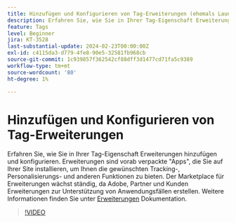 ```yaml
---
title: Hinzufügen und Konfigurieren von Tag-Erweiterungen (ehemals Launch-Erweiterungen)
description: Erfahren Sie, wie Sie in Ihrer Tag-Eigenschaft Erweiterungen hinzufügen und konfigurieren.
feature: Tags
level: Beginner
jira: KT-3528
last-substantial-update: 2024-02-23T00:00:00Z
exl-id: c4115da3-d779-4fe8-90e5-32581fb968cb
source-git-commit: 1c939857f362542cf88dff3d1477cd71fa5c9389
workflow-type: tm+mt
source-wordcount: '80'
ht-degree: 1%

---
```


# Hinzufügen und Konfigurieren von Tag-Erweiterungen

Erfahren Sie, wie Sie in Ihrer Tag-Eigenschaft Erweiterungen hinzufügen und konfigurieren. Erweiterungen sind vorab verpackte &quot;Apps&quot;, die Sie auf Ihrer Site installieren, um Ihnen die gewünschten Tracking-, Personalisierungs- und anderen Funktionen zu bieten. Der Marketplace für Erweiterungen wächst ständig, da Adobe, Partner und Kunden Erweiterungen zur Unterstützung von Anwendungsfällen erstellen. Weitere Informationen finden Sie unter [Erweiterungen](https://experienceleague.adobe.com/docs/experience-platform/tags/ui/extensions/overview.html?lang=de) Dokumentation.

>[!VIDEO](https://video.tv.adobe.com/v/28732/?learn=on)
